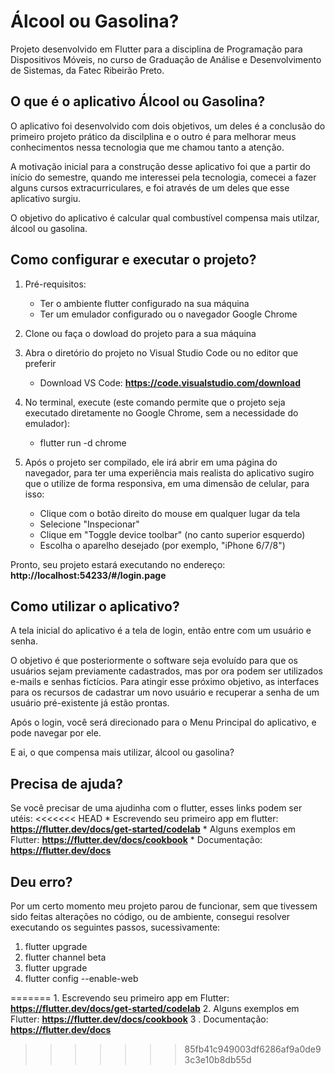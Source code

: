 # Álcool ou Gasolina?
Projeto desenvolvido em Flutter para a disciplina de Programação para Dispositivos Móveis, no curso de Graduação de Análise e Desenvolvimento de Sistemas, da Fatec Ribeirão Preto.

## O que é o aplicativo Álcool ou Gasolina?
O aplicativo foi desenvolvido com dois objetivos, um deles é a conclusão do primeiro projeto prático da discilplina e o outro é para melhorar meus conhecimentos nessa tecnologia que me chamou tanto a atenção.

A motivação inicial para a construção desse aplicativo foi que a partir do início do semestre, quando me interessei pela tecnologia, comecei a fazer alguns cursos extracurriculares, e foi através de um deles que esse aplicativo surgiu. 

O objetivo do aplicativo é calcular qual combustível compensa mais utilzar, álcool ou gasolina.

## Como configurar e executar o projeto?
1. Pré-requisitos: 
   * Ter o ambiente flutter configurado na sua máquina
   * Ter um emulador configurado ou o navegador Google Chrome

2. Clone ou faça o dowload do projeto para a sua máquina

3. Abra o diretório do projeto no Visual Studio Code ou no editor que preferir 
    * Download VS Code: <b>https://code.visualstudio.com/download</b>

4. No terminal, execute (este comando permite que o projeto seja executado diretamente no Google Chrome, sem a necessidade do emulador):
   * flutter run -d chrome
   
5. Após o projeto ser compilado, ele irá abrir em uma página do navegador, para ter uma experiência mais realista do aplicativo sugiro que o utilize de forma responsiva, em uma dimensão de celular, para isso:
   * Clique com o botão direito do mouse em qualquer lugar da tela
   * Selecione "Inspecionar"
   * Clique em "Toggle device toolbar" (no canto superior esquerdo)
   * Escolha o aparelho desejado (por exemplo, "iPhone 6/7/8")
      
Pronto, seu projeto estará executando no endereço: <b>http://localhost:54233/#/login.page</b>
 
## Como utilizar o aplicativo?
A tela inicial do aplicativo é a tela de login, então entre com um usuário e senha.

O objetivo é que posteriormente o software seja evoluído para que os usuários sejam previamente cadastrados, mas por ora podem ser utilizados e-mails e senhas fictícios.
Para atingir esse próximo objetivo, as interfaces para os recursos de cadastrar um novo usuário e recuperar a senha de um usuário pré-existente já estão prontas.

Após o login, você será direcionado para o Menu Principal do aplicativo, e pode navegar por ele.

E ai, o que compensa mais utilizar, álcool ou gasolina?

## Precisa de ajuda?
Se você precisar de uma ajudinha com o flutter, esses links podem ser utéis:
<<<<<<< HEAD
    * Escrevendo seu primeiro app em flutter: <b>https://flutter.dev/docs/get-started/codelab</b>
    * Alguns exemplos em Flutter: <b>https://flutter.dev/docs/cookbook</b>
    * Documentação: <b>https://flutter.dev/docs</b>

## Deu erro?
Por um certo momento meu projeto parou de funcionar, sem que tivessem sido feitas alterações no código, ou de ambiente, consegui resolver executando os seguintes passos, sucessivamente:
   1. flutter upgrade
   2. flutter channel beta
   3. flutter upgrade
   4. flutter config --enable-web


=======
	1. Escrevendo seu primeiro app em Flutter: <b>https://flutter.dev/docs/get-started/codelab</b>
	2. Alguns exemplos em Flutter: <b>https://flutter.dev/docs/cookbook</b>
	3 . Documentação: <b>https://flutter.dev/docs</b>
>>>>>>> 85fb41c949003df6286af9a0de93c3e10b8db55d
	

  

